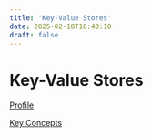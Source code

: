 ```yaml
---
title: 'Key-Value Stores'
date: 2025-02-18T18:40:10
draft: false
---
```


# Key-Value Stores

[Profile](./profile/)

[Key Concepts](./key-concepts/)
